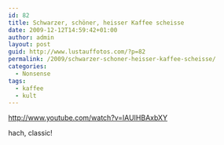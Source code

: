 ```yaml
---
id: 82
title: Schwarzer, schöner, heisser Kaffee scheisse
date: 2009-12-12T14:59:42+01:00
author: admin
layout: post
guid: http://www.lustauffotos.com/?p=82
permalink: /2009/schwarzer-schoner-heisser-kaffee-scheisse/
categories:
  - Nonsense
tags:
  - kaffee
  - kult
---
```

<http://www.youtube.com/watch?v=lAUIHBAxbXY>

hach, classic!